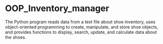 # OOP_Inventory_manager
The Python program reads data from a text file about shoe inventory, uses object-oriented programming to create, manipulate, and store shoe objects, and provides functions to display, search, update, and calculate data about the shoes.
